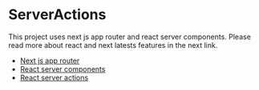 # ServerActions

This project uses next js app router and react server components. Please read more about react and next latests features in the next link.

- [Next js app router](https://nextjs.org/docs/app)
- [React server components](https://react.dev/reference/rsc/server-components)
- [React server actions](https://react.dev/reference/rsc/server-actions)
